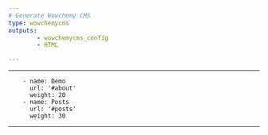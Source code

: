 ```yaml
---
# Generate Wowchemy CMS
type: wowchemycms
outputs: 
        - wowchemycms_config
        - HTML

---
```

---
        - name: Demo
          url: '#about'
          weight: 20
        - name: Posts
          url: '#posts'
          weight: 30
        
---
